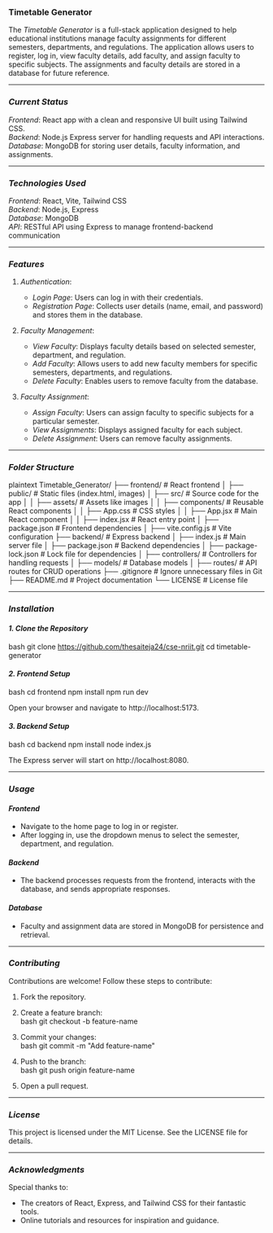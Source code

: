 ### Timetable Generator

The *Timetable Generator* is a full-stack application designed to help educational institutions manage faculty assignments for different semesters, departments, and regulations. The application allows users to register, log in, view faculty details, add faculty, and assign faculty to specific subjects. The assignments and faculty details are stored in a database for future reference. 

---

### *Current Status*

*Frontend*: React app with a clean and responsive UI built using Tailwind CSS.  
*Backend*: Node.js Express server for handling requests and API interactions.  
*Database*: MongoDB for storing user details, faculty information, and assignments.  

---

### *Technologies Used*

*Frontend*: React, Vite, Tailwind CSS  
*Backend*: Node.js, Express  
*Database*: MongoDB  
*API*: RESTful API using Express to manage frontend-backend communication  

---

### *Features*

1. *Authentication*:  
   - *Login Page*: Users can log in with their credentials.  
   - *Registration Page*: Collects user details (name, email, and password) and stores them in the database.  

2. *Faculty Management*:  
   - *View Faculty*: Displays faculty details based on selected semester, department, and regulation.  
   - *Add Faculty*: Allows users to add new faculty members for specific semesters, departments, and regulations.  
   - *Delete Faculty*: Enables users to remove faculty from the database.

3. *Faculty Assignment*:  
   - *Assign Faculty*: Users can assign faculty to specific subjects for a particular semester.  
   - *View Assignments*: Displays assigned faculty for each subject.  
   - *Delete Assignment*: Users can remove faculty assignments.  

---

### *Folder Structure*

plaintext
Timetable_Generator/
├── frontend/              # React frontend
│   ├── public/            # Static files (index.html, images)
│   ├── src/               # Source code for the app
│   │   ├── assets/        # Assets like images
│   │   ├── components/    # Reusable React components
│   │   ├── App.css        # CSS styles
│   │   ├── App.jsx        # Main React component
│   │   ├── index.jsx      # React entry point
│   ├── package.json       # Frontend dependencies
│   ├── vite.config.js     # Vite configuration
├── backend/               # Express backend
│   ├── index.js           # Main server file
│   ├── package.json       # Backend dependencies
│   ├── package-lock.json  # Lock file for dependencies
│   ├── controllers/       # Controllers for handling requests
│   ├── models/            # Database models
│   ├── routes/            # API routes for CRUD operations
├── .gitignore             # Ignore unnecessary files in Git
├── README.md              # Project documentation
└── LICENSE                # License file


---

### *Installation*

#### *1. Clone the Repository*
bash
git clone https://github.com/thesaiteja24/cse-nriit.git
cd timetable-generator


#### *2. Frontend Setup*
bash
cd frontend
npm install
npm run dev

Open your browser and navigate to http://localhost:5173.

#### *3. Backend Setup*
bash
cd backend
npm install
node index.js

The Express server will start on http://localhost:8080.

---

### *Usage*

#### *Frontend*
- Navigate to the home page to log in or register.  
- After logging in, use the dropdown menus to select the semester, department, and regulation.  

#### *Backend*
- The backend processes requests from the frontend, interacts with the database, and sends appropriate responses.  

#### *Database*
- Faculty and assignment data are stored in MongoDB for persistence and retrieval.  

---

### *Contributing*

Contributions are welcome! Follow these steps to contribute:  

1. Fork the repository.  
2. Create a feature branch:  
   bash
   git checkout -b feature-name
   
3. Commit your changes:  
   bash
   git commit -m "Add feature-name"
   
4. Push to the branch:  
   bash
   git push origin feature-name
   
5. Open a pull request.  

---

### *License*

This project is licensed under the MIT License. See the LICENSE file for details.  

---

### *Acknowledgments*

Special thanks to:  
- The creators of React, Express, and Tailwind CSS for their fantastic tools.  
- Online tutorials and resources for inspiration and guidance.
